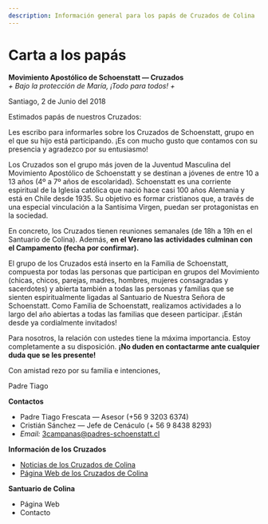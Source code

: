 ```yaml
---
description: Información general para los papás de Cruzados de Colina
---
```


# Carta a los papás

**Movimiento Apostólico de Schoenstatt — Cruzados**  
_+ Bajo la protección de María, ¡Todo para todos! +_

Santiago, 2 de Junio del 2018

Estimados papás de nuestros Cruzados:

Les escribo para informarles sobre los Cruzados de Schoenstatt, grupo en el que su hijo está participando. ¡Es con mucho gusto que contamos con su presencia y agradezco por su entusiasmo! 

Los Cruzados son el grupo más joven de la Juventud Masculina del Movimiento Apostólico de Schoenstatt y se destinan a jóvenes de entre 10 a 13 años \(4º a 7º años de escolaridad\). Schoenstatt es una corriente espiritual de la Iglesia católica que nació hace casi 100 años Alemania y está en Chile desde 1935. Su objetivo es formar cristianos que, a través de una especial vinculación a la Santísima Virgen, puedan ser protagonistas en la sociedad.

En concreto, los Cruzados tienen reuniones semanales (de 18h a 19h en el Santuario de Colina). Además, **en el Verano las actividades culminan con el Campamento (fecha por confirmar).**

El grupo de los Cruzados está inserto en la Familia de Schoenstatt, compuesta por todas las personas que participan en grupos del Movimiento \(chicas, chicos, parejas, madres, hombres, mujeres consagradas y sacerdotes\) y abierta también a todas las personas y familias que se sienten espiritualmente ligadas al Santuario de Nuestra Señora de Schoenstatt. Como Familia de Schoenstatt, realizamos actividades a lo largo del año abiertas a todas las familias que deseen participar. ¡Están desde ya cordialmente invitados!

Para nosotros, la relación con ustedes tiene la máxima importancia. Estoy completamente a su disposición. **¡No duden en contactarme ante cualquier duda que se les presente!**

Con amistad rezo por su familia e intenciones,

Padre Tiago

**Contactos**

* Padre Tiago Frescata — Asesor \(+56 9 3203 6374\)
* Cristián Sánchez — Jefe de Cenáculo \(+ 56 9 8438 8293\)
* *Email:* 3campanas@padres-schoenstatt.cl

**Información de los Cruzados**

* [Noticias de los Cruzados de Colina](https://noticias.jmschoenstatt.cl/tag/cruzados-colina/)
* [Página Web de los Cruzados de Colina](https://campanario.jmschoenstatt.cl/cruzados/colina)

**Santuario de Colina**

* Página Web
* Contacto


